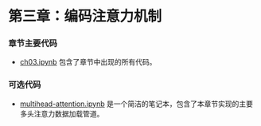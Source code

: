 # 第三章：编码注意力机制

### 章节主要代码

- [ch03.ipynb](ch03.ipynb) 包含了章节中出现的所有代码。

### 可选代码

- [multihead-attention.ipynb](multihead-attention.ipynb) 是一个简洁的笔记本，包含了本章节实现的主要多头注意力数据加载管道。